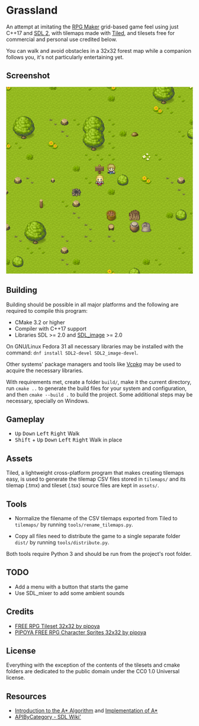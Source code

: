 # Grassland

An attempt at imitating the [RPG Maker](https://www.rpgmakerweb.com/) grid-based game feel using just C++17 and [SDL 2](https://www.libsdl.org/), with tilemaps made with [Tiled](https://www.mapeditor.org/), and tilesets free for commercial and personal use credited below.

You can walk and avoid obstacles in a 32x32 forest map while a companion follows you, it's not particularly entertaining yet.

## Screenshot

![Screenshot](screenshot.png)

## Building

Building should be possible in all major platforms and the following are required to compile this program:

* CMake 3.2 or higher
* Compiler with C++17 support
* Libraries SDL >= 2.0 and [SDL_image](https://www.libsdl.org/projects/SDL_image/) >= 2.0

On GNU/Linux Fedora 31 all necessary libraries may be installed with the command: `dnf install SDL2-devel SDL2_image-devel`.

Other systems' package managers and tools like [Vcpkg](https://github.com/microsoft/vcpkg) may be used to acquire the necessary libraries.

With requirements met, create a folder `build/`, make it the current directory, run `cmake ..` to generate the build files for your system and configuration, and then `cmake --build .` to build the project. Some additional steps may be necessary, specially on Windows.

## Gameplay

* <kbd>Up</kbd> <kbd>Down</kbd> <kbd>Left</kbd> <kbd>Right</kbd> Walk
* <kbd>Shift</kbd> + <kbd>Up</kbd> <kbd>Down</kbd> <kbd>Left</kbd> <kbd>Right</kbd> Walk in place

## Assets

Tiled, a lightweight cross-platform program that makes creating tilemaps easy, is used to generate the tilemap CSV files stored in `tilemaps/` and its tilemap (.tmx) and tileset (.tsx) source files are kept in `assets/`.

## Tools

* Normalize the filename of the CSV tilemaps exported from Tiled to `tilemaps/` by running `tools/rename_tilemaps.py`.

* Copy all files need to distribute the game to a single separate folder `dist/` by running `tools/distribute.py`.

Both tools require Python 3 and should be run from the project's root folder.

## TODO

* Add a menu with a button that starts the game
* Use SDL_mixer to add some ambient sounds

## Credits

* [FREE RPG Tileset 32x32 by pipoya](https://pipoya.itch.io/pipoya-rpg-tileset-32x32)
* [PIPOYA FREE RPG Character Sprites 32x32 by pipoya](https://pipoya.itch.io/pipoya-free-rpg-character-sprites-32x32)

## License

Everything with the exception of the contents of the tilesets and cmake folders are dedicated to the public domain under the CC0 1.0 Universal license.

## Resources

* [Introduction to the A* Algorithm](https://www.redblobgames.com/pathfinding/a-star/introduction.html) and [Implementation of A&ast;](
https://www.redblobgames.com/pathfinding/a-star/implementation.html)
* [APIByCategory - SDL Wiki'](https://wiki.libsdl.org/APIByCategory)
